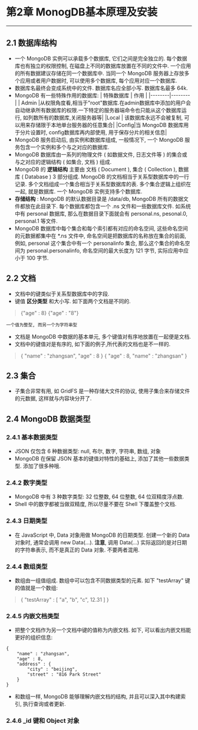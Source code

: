 # 第2章 MonogDB基本原理及安装
---

## 2.1 数据库结构
* 一个 MongoDB 实例可以承载多个数据库, 它们之间是完全独立的. 每个数据库也有独立的权限控制, 在磁盘上不同的数据库放置在不同的文件中. 一个应用的所有数据建议存储在同一个数据库中. 当同一个 MongoDB 服务器上存放多个应用或者用户数据时, 可以使用多个数据库, 每个应用对应一个数据库.
* 数据库名最终会变成系统中的文件. 数据库名应全部小写. 数据库名最多 64k.
* MongoDB 有一些特殊作用的数据库:
| 特殊数据库 | 作用 	|
|--------|--------	|
| Admin	 |从权限角度看,相当于"root"数据库.在admin数据库中添加的用户会自动继承所有数据库的权限.一下特定的服务器端命令也只能从这个数据库运行, 如列数所有的数据库,关闭服务器等|
|Local   | 该数据库永远不会被复制, 可以用来存储限于本地单台服务器的任意集合|
|Config|当 MongoDB 数据库用于分片设置时, config数据库再内部使用, 用于保存分片的相关信息|
* MongoDB 服务启动后, 由实例和数据库组成, 一般情况下, 一个 MongoDB 服务包含一个实例和多个与之对应的数据库.
* MongoDB 数据库由一系列的物理文件 ( 如数据文件, 日志文件等 ) 的集合或与之对应的逻辑结构 ( 如集合, 文档 ) 组成.
* MongoDB 的 **逻辑结构** 主要由 文档 ( Document ), 集合 ( Collection ), 数据库 ( Database ) 3 部分组成. MongoDB 的文档相当于关系型数据库中的一行记录. 多个文档组成一个集合相当于关系型数据库的表. 多个集合逻辑上组织在一起, 就是数据库. 一个 MongoDB 实例支持多个数据库.
* **存储结构** : MongoDB 的默认数据目录是 /data/db, MongoDB 所有的数据文件都放在此目录下. 每个数据库都包含一个 .ns 文件和一些数据库文件. 如系统中有 personal 数据库, 那么在数据目录下面就会有 personal.ns, pesonal.0, personal.1 等文件.
* MongoDB 数据库中每个集合和每个索引都有对应的命名空间, 这些命名空间的元数据都集中在 *.ns 文件中, 命名空间是把数据库的名称放在集合的前面, 例如, personal 这个集合中有一个 personalinfo 集合, 那么这个集合的命名空间为 personal.personalinfo, 命名空间的最大长度为 121 字节, 实际应用中应小于 100 字节.

## 2.2 文档
* 文档中的键类似于关系型数据库中的字段.
* 键值 **区分类型** 和大小写. 如下面两个文档是不同的.
> {"age" : 8}
> {"age" : "8"}

	一个值为整型, 而另一个为字符串型
* 文档是 MongoDB 中数据的基本单元, 多个键值对有序地放置在一起便是文档.
* 文档中的键值对是有序的, 如下面的例子,所代表的文档也是不一样的.
> { "name" : "zhangsan", "age" : 8 }
> { "age" : 8, "name" : "zhangsan" }

## 2.3 集合
* 子集合非常有用, 如 GridFS 是一种存储大文件的协议, 使用子集合来存储文件的元数据, 这样就与内容块分开了.

## 2.4 MongoDB 数据类型
### 2.4.1 基本数据类型
* JSON 仅包含 6 种数据类型: null, 布尔, 数字, 字符串, 数组, 对象
* MongoDB 在保留 JSON 基本的键值对特性的基础上, 添加了其他一些数据类型. 添加了很多种哦.

### 2.4.2 数字类型
* MongoDB 中有 3 种数字类型: 32 位整数, 64 位整数, 64 位双精度浮点数.
* Shell 中的数字都被当做双精度, 所以尽量不要在 Shell 下覆盖整个文档.

### 2.4.3 日期类型
* 在 JavaScript 中, Data 对象用做 MongoDB 的日期类型. 创建一个新的 Data 对象时, 通常会调用 new Data(...). **注意**, 调用 Data(...) 实际返回的是对日期的字符串表示, 而不是真正的 Data 对象. 不要两者混用.

### 2.4.4 数组类型
* 数组由一组值组成. 数组中可以包含不同数据类型的元素. 如下 "testArray" 键的值就是一个数组:
> { "testArray" : [ "a", "b", "c", 12.31 ] }

### 2.4.5 内嵌文档类型
* 把整个文档作为另一个文档中键的值称为内嵌文档. 如下, 可以看出内嵌文档能更好的组织信息:
```
{
	"name" : "zhangsan",
    "age" : 8,
    "address" : {
    	"city" : "beijing",
        "street" : "816 Park Street"
    }
}
```
* 和数组一样, MongoDB 能够理解内嵌文档的结构, 并且可以深入其中构建索引, 执行查询或者更新.

### 2.4.6 _id 键和 Object 对象